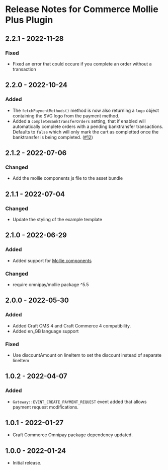 # Release Notes for Commerce Mollie Plus Plugin

## 2.2.1 - 2022-11-28

### Fixed
- Fixed an error that could occure if you complete an order without a transaction

## 2.2.0 - 2022-10-24

### Added
- The `fetchPaymentMethods()` method is now also returning a `logo` object containing the SVG logo from the payment method.
- Added a `completeBanktransferOrders` setting, that if enabled will automatically complete orders with a pending banktransfer transactions. Defaults to `false` which will only mark the cart as completted once the banktransfer is being completed. ([#12](https://github.com/white-nl/commerce-mollie-plus/issues/12))

## 2.1.2 - 2022-07-06

### Changed
- Add the mollie components js file to the asset bundle

## 2.1.1 - 2022-07-04

### Changed
- Update the styling of the example template

## 2.1.0 - 2022-06-29

### Added
- Added support for [Mollie components](https://docs.mollie.com/components/overview)

### Changed
- require omnipay/mollie package ^5.5 

## 2.0.0 - 2022-05-30

### Added
- Added Craft CMS 4 and Craft Commerce 4 compatibility.
- Added en_GB language support

### Fixed
- Use discountAmount on lineItem to set the discount instead of separate lineItem

## 1.0.2 - 2022-04-07

### Added
- `Gateway::EVENT_CREATE_PAYMENT_REQUEST` event added that allows payment request modifications.

## 1.0.1 - 2022-01-27

- Craft Commerce Omnipay package dependency updated.

## 1.0.0 - 2022-01-24

- Initial release.
